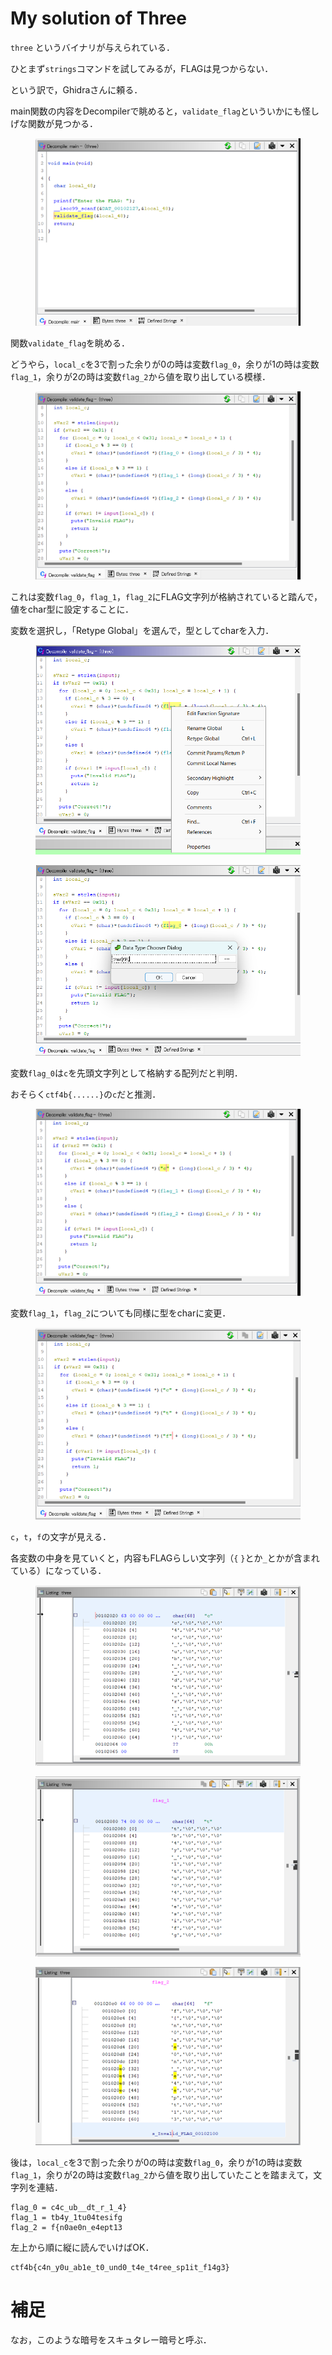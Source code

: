 # My solution of Three
`three` というバイナリが与えられている．

ひとまず`strings`コマンドを試してみるが，FLAGは見つからない．

という訳で，Ghidraさんに頼る．

main関数の内容をDecompilerで眺めると，`validate_flag`といういかにも怪しげな関数が見つかる．

<figure><img src="../assets/solve1.png" alt=""></figure>

関数`validate_flag`を眺める．

どうやら，`local_c`を3で割った余りが0の時は変数`flag_0`，余りが1の時は変数`flag_1`，余りが2の時は変数`flag_2`から値を取り出している模様．

<figure><img src="../assets/solve2.png" alt=""></figure>

これは変数`flag_0`，`flag_1`，`flag_2`にFLAG文字列が格納されていると踏んで，値をchar型に設定することに．

変数を選択し，「Retype Global」を選んで，型としてcharを入力．
<figure><img src="../assets/solve3.png" alt=""></figure>
<figure><img src="../assets/solve4.png" alt=""></figure>

変数`flag_0`は`c`を先頭文字列として格納する配列だと判明．

おそらく`ctf4b{......}`の`c`だと推測．

<figure><img src="../assets/solve5.png" alt=""></figure>

変数`flag_1`，`flag_2`についても同様に型をcharに変更．

<figure><img src="../assets/solve6.png" alt=""></figure>

`c`，`t`，`f`の文字が見える．

各変数の中身を見ていくと，内容もFLAGらしい文字列（`{` `}`とか`_`とかが含まれている）になっている．

<figure><img src="../assets/solve7.png" alt=""></figure>
<figure><img src="../assets/solve8.png" alt=""></figure>
<figure><img src="../assets/solve9.png" alt=""></figure>

後は，`local_c`を3で割った余りが0の時は変数`flag_0`，余りが1の時は変数`flag_1`，余りが2の時は変数`flag_2`から値を取り出していたことを踏まえて，文字列を連結．
```
flag_0 = c4c_ub__dt_r_1_4}
flag_1 = tb4y_1tu04tesifg
flag_2 = f{n0ae0n_e4ept13
```

左上から順に縦に読んでいけばOK．

```
ctf4b{c4n_y0u_ab1e_t0_und0_t4e_t4ree_sp1it_f14g3}
```

# 補足
なお，このような暗号をスキュタレー暗号と呼ぶ．
